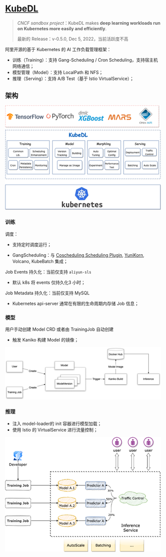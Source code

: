 # [KubeDL](https://github.com/kubedl-io/kubedl)

> *CNCF sandbox project*：KubeDL makes **deep learning workloads run on Kubernetes more easily and efficiently**.
>
> 最新的 Release：v-0.5.0, Dec 5, 2022，当前活跃度不高

阿里开源的基于 Kubernetes 的 AI 工作负载管理框架：

- 训练（Training）：支持 Gang-Scheduling / Cron Scheduling，支持宿主机网络通信；
- 模型管理（Model）：支持 LocalPath 和 NFS；
- 推理（Serving）：支持 A/B Test（基于 Istio VirtualService）；

## 架构

![introduction](./pics/kubedl_introduction.png)



### 训练

调度：

- 支持定时调度运行；

- GangScheduling：与 [Coscheduling Scheduling Plugin](https://github.com/kubernetes-sigs/scheduler-plugins/blob/master/pkg/coscheduling/README.md), [YuniKorn](https://yunikorn.apache.org/), Volcano, KubeBatch 集成；

Job Events 持久化：当前仅支持 `aliyun-sls`

- 默认 k8s 将 events 仅持久化3 小时；

Job Metadata 持久化：当前仅支持 MySQL

- Kubernetes api-server 通常在有限的生命周期内存储 Job 信息；

### 模型

用户手动创建 Model CRD 或者由 TrainingJob 自动创建

- 触发 Kaniko 构建 Model 的镜像；

![model](./pics/kubedl_model.png)



### 推理

- 注入 model-loader的 init 容器进行模型加载；
- 使用 Istio 的 VirtualService 进行流量控制；



![inference](./pics/kubedl_inference.png)